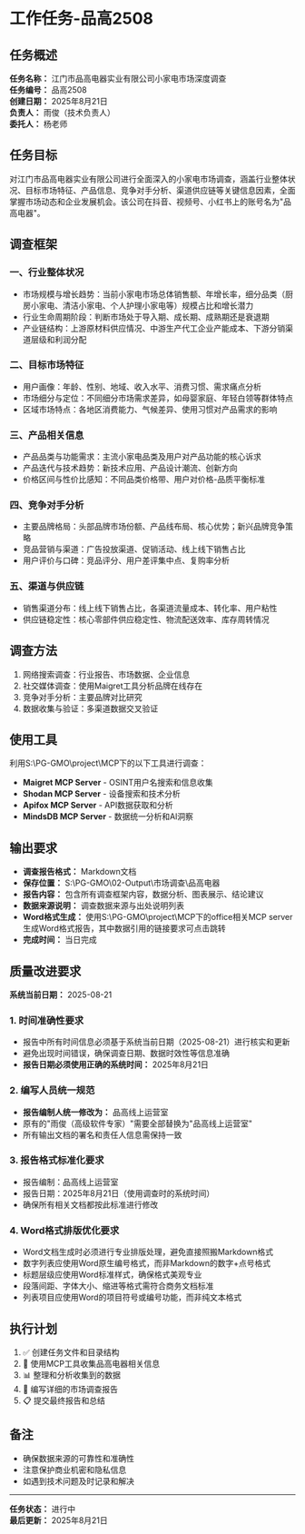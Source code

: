 # 工作任务-品高2508

## 任务概述
**任务名称：** 江门市品高电器实业有限公司小家电市场深度调查  
**任务编号：** 品高2508  
**创建日期：** 2025年8月21日  
**负责人：** 雨俊（技术负责人）  
**委托人：** 杨老师  

## 任务目标
对江门市品高电器实业有限公司进行全面深入的小家电市场调查，涵盖行业整体状况、目标市场特征、产品信息、竞争对手分析、渠道供应链等关键信息因素，全面掌握市场动态和企业发展机会。该公司在抖音、视频号、小红书上的账号名为"品高电器"。

## 调查框架

### 一、行业整体状况
- 市场规模与增长趋势：当前小家电市场总体销售额、年增长率，细分品类（厨房小家电、清洁小家电、个人护理小家电等）规模占比和增长潜力
- 行业生命周期阶段：判断市场处于导入期、成长期、成熟期还是衰退期
- 产业链结构：上游原材料供应情况、中游生产代工企业产能成本、下游分销渠道层级和利润分配

### 二、目标市场特征
- 用户画像：年龄、性别、地域、收入水平、消费习惯、需求痛点分析
- 市场细分与定位：不同细分市场需求差异，如母婴家庭、年轻白领等群体特点
- 区域市场特点：各地区消费能力、气候差异、使用习惯对产品需求的影响

### 三、产品相关信息
- 产品品类与功能需求：主流小家电品类及用户对产品功能的核心诉求
- 产品迭代与技术趋势：新技术应用、产品设计潮流、创新方向
- 价格区间与性价比感知：不同品类价格带、用户对价格-品质平衡标准

### 四、竞争对手分析
- 主要品牌格局：头部品牌市场份额、产品线布局、核心优势；新兴品牌竞争策略
- 竞品营销与渠道：广告投放渠道、促销活动、线上线下销售占比
- 用户评价与口碑：竞品评分、用户差评集中点、复购率分析

### 五、渠道与供应链
- 销售渠道分布：线上线下销售占比，各渠道流量成本、转化率、用户粘性
- 供应链稳定性：核心零部件供应稳定性、物流配送效率、库存周转情况

## 调查方法
1. 网络搜索调查：行业报告、市场数据、企业信息
2. 社交媒体调查：使用Maigret工具分析品牌在线存在
3. 竞争对手分析：主要品牌对比研究
4. 数据收集与验证：多渠道数据交叉验证

## 使用工具
利用S:\PG-GMO\project\MCP下的以下工具进行调查：
- **Maigret MCP Server** - OSINT用户名搜索和信息收集
- **Shodan MCP Server** - 设备搜索和技术分析
- **Apifox MCP Server** - API数据获取和分析
- **MindsDB MCP Server** - 数据统一分析和AI洞察

## 输出要求
- **调查报告格式：** Markdown文档
- **保存位置：** S:\\PG-GMO\\02-Output\市场调查\品高电器
- **报告内容：** 包含所有调查框架内容，数据分析、图表展示、结论建议
- **数据来源说明：** 调查数据来源与出处说明列表
- **Word格式生成：** 使用S:\PG-GMO\project\MCP下的office相关MCP server生成Word格式报告，其中数据引用的链接要求可点击跳转
- **完成时间：** 当日完成

## 质量改进要求
**系统当前日期：** 2025-08-21

### 1. 时间准确性要求
- 报告中所有时间信息必须基于系统当前日期（2025-08-21）进行核实和更新
- 避免出现时间错误，确保调查日期、数据时效性等信息准确
- **报告日期必须使用正确的系统时间：** 2025年8月21日

### 2. 编写人员统一规范
- **报告编制人统一修改为：** 品高线上运营室
- 原有的"雨俊（高级软件专家）"需要全部替换为"品高线上运营室"
- 所有输出文档的署名和责任人信息需保持一致

### 3. 报告格式标准化要求
- 报告编制：品高线上运营室
- 报告日期：2025年8月21日（使用调查时的系统时间）
- 确保所有相关文档都按此标准进行修改

### 4. Word格式排版优化要求
- Word文档生成时必须进行专业排版处理，避免直接照搬Markdown格式
- 数字列表应使用Word原生编号格式，而非Markdown的数字+点号格式
- 标题层级应使用Word标准样式，确保格式美观专业
- 段落间距、字体大小、缩进等格式需符合商务文档标准
- 列表项目应使用Word的项目符号或编号功能，而非纯文本格式

## 执行计划
1. ✅ 创建任务文件和目录结构
2. 🔧 使用MCP工具收集品高电器相关信息
3. 📊 整理和分析收集到的数据
4. 📑 编写详细的市场调查报告
5. 📋 提交最终报告和总结

## 备注
- 确保数据来源的可靠性和准确性
- 注意保护商业机密和隐私信息
- 如遇到技术问题及时记录和解决

---
**任务状态：** 进行中  
**最后更新：** 2025年8月21日
